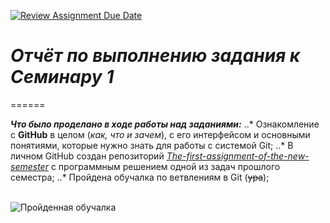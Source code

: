 [![Review Assignment Due Date](https://classroom.github.com/assets/deadline-readme-button-22041afd0340ce965d47ae6ef1cefeee28c7c493a6346c4f15d667ab976d596c.svg)](https://classroom.github.com/a/I8-8IFxo)
# *Отчёт по выполнению задания к Семинару 1*
======

_**Что было проделано в ходе работы над заданиями:**_
..* Ознакомление с **GitHub** в целом (_как, что и зачем_), с его интерфейсом и основными понятиями, которые нужно знать для работы с системой Git;
..* В личном GitHub создан репозиторий [_The-first-assignment-of-the-new-semester_](https://github.com/daria-kib/daria-kib-The-first-assignment-of-the-new-semester "Хи-хи-хи-хи-хи") с программным решением одной из задач прошлого семестра;
..* Пройдена обучалка по ветвлениям в Git (~~ура~~);


</br>![Пройденная обучалка](pic1.PNG)
